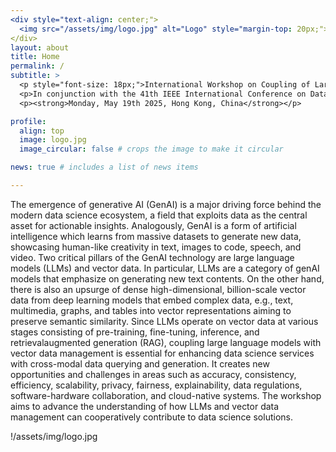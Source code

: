 ```yaml
---
<div style="text-align: center;">
  <img src="/assets/img/logo.jpg" alt="Logo" style="margin-top: 20px;">
</div>
layout: about
title: Home
permalink: /
subtitle: >
  <p style="font-size: 18px;">International Workshop on Coupling of Large Language Models with Vector Data Management</p>
  <p>In conjunction with the 41th IEEE International Conference on Data Engineering (ICDE 2025)</p>
  <p><strong>Monday, May 19th 2025, Hong Kong, China</strong></p>

profile:
  align: top
  image: logo.jpg
  image_circular: false # crops the image to make it circular

news: true # includes a list of news items

---
```


The emergence of generative AI (GenAI) is a major driving force behind the modern data science ecosystem, a field that exploits data as the central asset for actionable insights. Analogously, GenAI is a form of artificial intelligence which learns from massive datasets to generate new data, showcasing human-like creativity in text, images to code, speech, and video. Two critical pillars of the GenAI technology are large language models (LLMs) and vector data. In particular, LLMs are a category of genAI models that emphasize on generating new text contents. On the other hand, there is also an upsurge of dense high-dimensional, billion-scale vector data from deep learning models that embed complex data, e.g., text, multimedia, graphs, and tables into vector representations aiming to preserve semantic similarity. Since LLMs operate on vector data at various stages consisting of pre-training, fine-tuning, inference, and retrievalaugmented generation (RAG), coupling large language models with vector data management is essential for enhancing data science services with cross-modal data querying and generation. It creates new opportunities and challenges in areas such as accuracy, consistency, efficiency, scalability, privacy, fairness, explainability, data regulations, software-hardware collaboration, and cloud-native systems. The workshop aims to advance the understanding of how LLMs and vector data management can cooperatively contribute to data science solutions.


!/assets/img/logo.jpg
